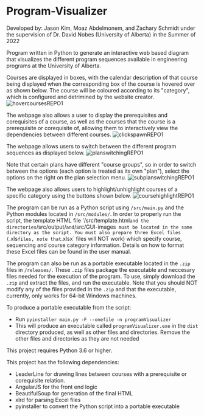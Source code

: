 # Program-Visualizer

Developed by: Jason Kim, Moaz Abdelmonem, and Zachary Schmidt under the supervision of Dr. David Nobes (University of Alberta)
in the Summer of 2022

Program written in Python to generate an interactive web based diagram that visualizes the different program sequences available in engineering programs
at the University of Alberta.

Courses are displayed in boxes, with the calendar description of that course being displayed when
the corresponding box of the course is hovered over as shown below. The course will be coloured according to its "category", which
is configured and detrimined by the website creator.
![hovercoursesREPO1](https://user-images.githubusercontent.com/60327441/173874470-39ed97e7-4ff8-452e-8304-39bb2b48c2c5.gif)

The webpage also allows a user to display the prerequisites and corequisites of a course, as well as the courses that
the course is a prerequisite or corequisite of, allowing them to interactively view the dependencies between different courses.
![clickspawnREPO1](https://user-images.githubusercontent.com/60327441/173874907-61b7dfe5-df1a-4748-80c5-ae9ada3aab0d.gif)

The webpage allows users to switch between the different program sequences as displayed below. 
![planswitchingREPO1](https://user-images.githubusercontent.com/60327441/173875138-fa3b8ba0-f19f-4582-9b25-e703e4f1e692.gif)

Note that certain plans have different "course groups", so in order to switch between the options (each option is treated as its own "plan"),
select the options on the right on the plan selection menu.
![subplanswitchingREPO1](https://user-images.githubusercontent.com/60327441/173875409-3e3f3485-223d-4a51-864c-437124775ab0.gif)

The webpage also allows users to highlight/unhighlight courses of a specific category using the buttons shown below.
![coursehighlightREPO1](https://user-images.githubusercontent.com/60327441/173875712-23d82a8c-84cf-4b71-9c4e-94148e8a89d7.gif)

The program can be run as a Python script using `/src/main.py` and the Python modules located in `/src/modules/`. In order to properly run the script,
the template HTML file '/src/template.html` and the directories `/src/output/` and `/src/GUI-images` must be located in the same directory as the script. You must also
prepare three Excel files (`.xls` files, note that `.xlsx` files will NOT work) which specify course, sequencing and course category information. Details on how to format these Excel files can be found in the user manual.

The program can also be run as a portable executable located in the `.zip` files in `/releases/`. These `.zip` files package the executable and neccesary files needed
for the execution of the program. To use, simply download the `.zip` and extract the files, and run the executable. Note that you should NOT modify any of the files provided in the `.zip` and that the executable, currently, only works for 64-bit Windows machines.

To produce a portable executable from the script: 
  - Run `pyinstaller main.py -F --onefile -n programVisualizer`
  - This will produce an executable called `programVisualizer.exe` in the `dist` directory produced, as well as other files and directories. Remove the other files and directories as they are not needed
 
This project requires Python 3.6 or higher.

This project has the following dependencies:
  - LeaderLine for drawing lines between courses with a prerequisite or corequisite relation.
  - AngularJS for the front end logic
  - BeautifulSoup for generation of the final HTML
  - xlrd for parsing Excel files
  - pyinstaller to convert the Python script into a portable executable
